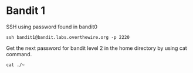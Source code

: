 <h1>Bandit 1</h1>
SSH using password found in bandit0

```
ssh bandit1@bandit.labs.overthewire.org -p 2220
```

Get the next password for bandit level 2 in the home directory by using cat command.

```
cat ./~
```
